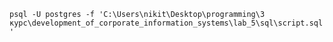 `
psql -U postgres -f 'C:\Users\nikit\Desktop\programming\3 курс\development_of_corporate_information_systems\lab_5\sql\script.sql'
`